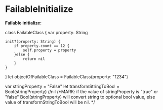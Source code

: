 # FailableInitialize



**Failable initialize:**

class FailableClass {
    var property: String
    
    init?(property: String) {
        if property.count == 12 {
            self.property = property
        }else {
            return nil
        }
    }
}
let objectOfFailableClass = FailableClass(property: "1234")



var stringProperty = "False"
let transformStringToBool = Bool(stringProperty) //nil
/*MARK: if the value of stringProperty is "true" or "false" Bool(stringProperty) will convert string to optional bool value, else value of transformStringToBool will be nil.
*/

